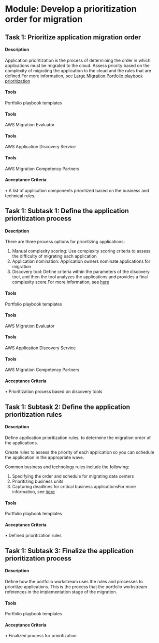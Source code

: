 
# Module: Develop a prioritization order for migration
## Task 1: Prioritize application migration order
#### Description
Application prioritization is the process of determining the order in which applications must be migrated to the cloud. Assess priority based on the complexity of migrating the application to the cloud and the rules that are defined.For more information, see [Large Migration Portfolio playbook prioritization](https://docs.aws.amazon.com/prescriptive-guidance/latest/large-migration-portfolio-playbook/prioritization.html.)
#### Tools
Portfolio playbook templates
#### Tools
AWS Migration Evaluator
#### Tools
AWS Application Discovery Service
#### Tools
AWS Migration Competency Partners
#### Acceptance Criteria
• A list of application components prioritized based on the business and technical rules.
## Task 1: Subtask 1: Define the  application prioritization process
#### Description
There are three process options for prioritizing applications:

1) Manual complexity scoring: Use complexity scoring criteria to assess the difficulty of migrating each application
2) Application nomination: Application owners nominate applications for migration
3) Discovery tool: Define criteria within the parameters of the discovery tool, and then the tool analyzes the applications and provides a final  complexity score.For more information, see [here](https://docs.aws.amazon.com/prescriptive-guidance/latest/large-migration-portfolio-playbook/prioritization.html#prioritization-1)
#### Tools
Portfolio playbook templates
#### Tools
AWS Migration Evaluator
#### Tools
AWS Application Discovery Service
#### Tools
AWS Migration Competency Partners
#### Acceptance Criteria
•  Prioritization process based on discovery tools
## Task 1: Subtask 2: Define the application prioritization rules
#### Description
Define application prioritization rules, to determine the migration order of the applications. 

Create rules to assess the priority of each application so you can schedule the application in the appropriate wave. 

Common business and technology rules include the following:  
1) Specifying the order and schedule for migrating data centers  
2) Prioritizing business units  
3) Capturing deadlines for critical business applicationsFor more information, see [here](https://docs.aws.amazon.com/prescriptive-guidance/latest/large-migration-portfolio-playbook/prioritization.html#prioritization-2)
#### Tools
Portfolio playbook templates
#### Acceptance Criteria
•  Defined prioritization rules
## Task 1: Subtask 3: Finalize the application prioritization process
#### Description
Define how the  portfolio workstream uses the rules and processes to prioritize applications.  This is the process that the portfolio workstream references in the  implementation stage of the migration.
#### Tools
Portfolio playbook templates
#### Acceptance Criteria
• Finalized  process for prioritization